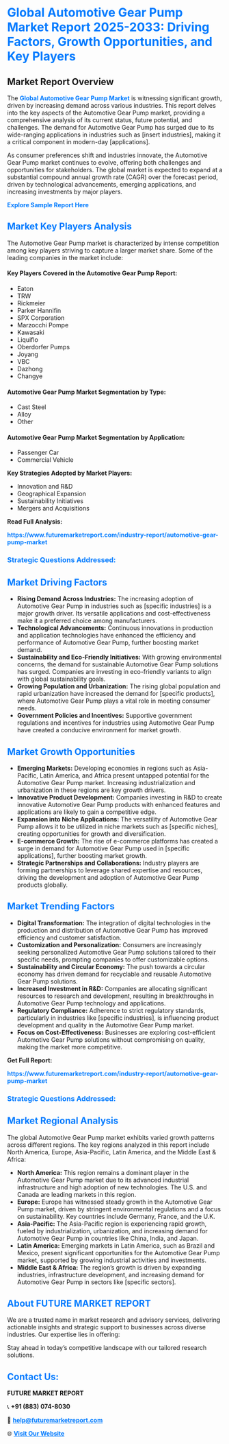 <h1 style="color: #007BFF;">Global Automotive Gear Pump Market Report 2025-2033: Driving Factors, Growth Opportunities, and Key Players</h1>

<section id="overview">
<h2>Market Report Overview</h2>
<p>The <a href="https://www.futuremarketreport.com/industry-report/automotive-gear-pump-market" style="color: #007BFF; text-decoration: none;"><strong>Global Automotive Gear Pump Market</strong></a> is witnessing significant growth, driven by increasing demand across various industries. This report delves into the key aspects of the Automotive Gear Pump market, providing a comprehensive analysis of its current status, future potential, and challenges. The demand for Automotive Gear Pump has surged due to its wide-ranging applications in industries such as [insert industries], making it a critical component in modern-day [applications].</p>
<p>As consumer preferences shift and industries innovate, the Automotive Gear Pump market continues to evolve, offering both challenges and opportunities for stakeholders. The global market is expected to expand at a substantial compound annual growth rate (CAGR) over the forecast period, driven by technological advancements, emerging applications, and increasing investments by major players.</p>
</section>

<section id="overview">
<p><a href="https://www.futuremarketreport.com/request-sample/reportId=102536" style="color: #007BFF; text-decoration: none;"><strong>Explore Sample Report Here</strong></a></p>
</section>

<section id="key-players">
<h2 style="color: #007BFF;">Market Key Players Analysis</h2>
<p>The Automotive Gear Pump market is characterized by intense competition among key players striving to capture a larger market share. Some of the leading companies in the market include:</p>
<h4>Key Players Covered in the Automotive Gear Pump Report:</h4>
<ul><li>Eaton</li><li>TRW</li><li>Rickmeier</li><li>Parker Hannifin</li><li>SPX Corporation</li><li>Marzocchi Pompe</li><li>Kawasaki</li><li>Liquiflo</li><li>Oberdorfer Pumps</li><li>Joyang</li><li>VBC</li><li>Dazhong</li><li>Changye</li></ul>
<h4>Automotive Gear Pump Market Segmentation by Type:</h4>
<ul><li>Cast Steel</li><li>Alloy</li><li>Other</li></ul>

<h4>Automotive Gear Pump Market Segmentation by Application:</h4>
<ul><li>Passenger Car</li><li>Commercial Vehicle</li></ul>
<p><strong>Key Strategies Adopted by Market Players:</strong></p>
<ul>
<li>Innovation and R&D</li>
<li>Geographical Expansion</li>
<li>Sustainability Initiatives</li>
<li>Mergers and Acquisitions</li>
</ul>
</section>

<section>
<p><strong>Read Full Analysis: </strong></p><a href="https://www.futuremarketreport.com/industry-report/automotive-gear-pump-market" style="color: #007BFF; text-decoration: none;"><strong>https://www.futuremarketreport.com/industry-report/automotive-gear-pump-market</strong></a>
<h3 style="color: #007BFF;">Strategic Questions Addressed:</h3>
</section>

<section id="driving-factors">
<h2 style="color: #007BFF;">Market Driving Factors</h2>
<ul>
<li><strong>Rising Demand Across Industries:</strong> The increasing adoption of Automotive Gear Pump in industries such as [specific industries] is a major growth driver. Its versatile applications and cost-effectiveness make it a preferred choice among manufacturers.</li>
<li><strong>Technological Advancements:</strong> Continuous innovations in production and application technologies have enhanced the efficiency and performance of Automotive Gear Pump, further boosting market demand.</li>
<li><strong>Sustainability and Eco-Friendly Initiatives:</strong> With growing environmental concerns, the demand for sustainable Automotive Gear Pump solutions has surged. Companies are investing in eco-friendly variants to align with global sustainability goals.</li>
<li><strong>Growing Population and Urbanization:</strong> The rising global population and rapid urbanization have increased the demand for [specific products], where Automotive Gear Pump plays a vital role in meeting consumer needs.</li>
<li><strong>Government Policies and Incentives:</strong> Supportive government regulations and incentives for industries using Automotive Gear Pump have created a conducive environment for market growth.</li>
</ul>
</section>

<section id="growth-opportunities">
<h2 style="color: #007BFF;">Market Growth Opportunities</h2>
<ul>
<li><strong>Emerging Markets:</strong> Developing economies in regions such as Asia-Pacific, Latin America, and Africa present untapped potential for the Automotive Gear Pump market. Increasing industrialization and urbanization in these regions are key growth drivers.</li>
<li><strong>Innovative Product Development:</strong> Companies investing in R&D to create innovative Automotive Gear Pump products with enhanced features and applications are likely to gain a competitive edge.</li>
<li><strong>Expansion into Niche Applications:</strong> The versatility of Automotive Gear Pump allows it to be utilized in niche markets such as [specific niches], creating opportunities for growth and diversification.</li>
<li><strong>E-commerce Growth:</strong> The rise of e-commerce platforms has created a surge in demand for Automotive Gear Pump used in [specific applications], further boosting market growth.</li>
<li><strong>Strategic Partnerships and Collaborations:</strong> Industry players are forming partnerships to leverage shared expertise and resources, driving the development and adoption of Automotive Gear Pump products globally.</li>
</ul>
</section>

<section id="trending-factors">
<h2 style="color: #007BFF;">Market Trending Factors</h2>
<ul>
<li><strong>Digital Transformation:</strong> The integration of digital technologies in the production and distribution of Automotive Gear Pump has improved efficiency and customer satisfaction.</li>
<li><strong>Customization and Personalization:</strong> Consumers are increasingly seeking personalized Automotive Gear Pump solutions tailored to their specific needs, prompting companies to offer customizable options.</li>
<li><strong>Sustainability and Circular Economy:</strong> The push towards a circular economy has driven demand for recyclable and reusable Automotive Gear Pump solutions.</li>
<li><strong>Increased Investment in R&D:</strong> Companies are allocating significant resources to research and development, resulting in breakthroughs in Automotive Gear Pump technology and applications.</li>
<li><strong>Regulatory Compliance:</strong> Adherence to strict regulatory standards, particularly in industries like [specific industries], is influencing product development and quality in the Automotive Gear Pump market.</li>
<li><strong>Focus on Cost-Effectiveness:</strong> Businesses are exploring cost-efficient Automotive Gear Pump solutions without compromising on quality, making the market more competitive.</li>
</ul>
</section>

<section>
<p><strong>Get Full Report: </strong></p><a href="https://www.futuremarketreport.com/industry-report/automotive-gear-pump-market" style="color: #007BFF; text-decoration: none;"><strong>https://www.futuremarketreport.com/industry-report/automotive-gear-pump-market</strong></a>
<h3 style="color: #007BFF;">Strategic Questions Addressed:</h3>
</section>


<section id="regional-analysis">
<h2 style="color: #007BFF;">Market Regional Analysis</h2>
<p>The global Automotive Gear Pump market exhibits varied growth patterns across different regions. The key regions analyzed in this report include North America, Europe, Asia-Pacific, Latin America, and the Middle East & Africa:</p>
<ul>
<li><strong>North America:</strong> This region remains a dominant player in the Automotive Gear Pump market due to its advanced industrial infrastructure and high adoption of new technologies. The U.S. and Canada are leading markets in this region.</li>
<li><strong>Europe:</strong> Europe has witnessed steady growth in the Automotive Gear Pump market, driven by stringent environmental regulations and a focus on sustainability. Key countries include Germany, France, and the U.K.</li>
<li><strong>Asia-Pacific:</strong> The Asia-Pacific region is experiencing rapid growth, fueled by industrialization, urbanization, and increasing demand for Automotive Gear Pump in countries like China, India, and Japan.</li>
<li><strong>Latin America:</strong> Emerging markets in Latin America, such as Brazil and Mexico, present significant opportunities for the Automotive Gear Pump market, supported by growing industrial activities and investments.</li>
<li><strong>Middle East & Africa:</strong> The region’s growth is driven by expanding industries, infrastructure development, and increasing demand for Automotive Gear Pump in sectors like [specific sectors].</li>
</ul>
</section>

<footer>
<h2 style="color: #007BFF;">About FUTURE MARKET REPORT</h2>
<p>We are a trusted name in market research and advisory services, delivering actionable insights and strategic support to businesses across diverse industries. Our expertise lies in offering:</p>

<p>Stay ahead in today’s competitive landscape with our tailored research solutions.</p>

<h2 style="color: #007BFF;">Contact Us:</h2>
<p><strong>FUTURE MARKET REPORT</strong></p>
<p>📞 <strong>+91 (883) 074-8030</strong></p>
<p>📧 <strong><a href="mailto:help@futuremarketreport.com" style="color: #007BFF;">help@futuremarketreport.com</a></strong></p>
<p>🌐 <strong><a href="https://www.futuremarketreport.com/" style="color: #007BFF;">Visit Our Website</a></strong></p>
</footer>